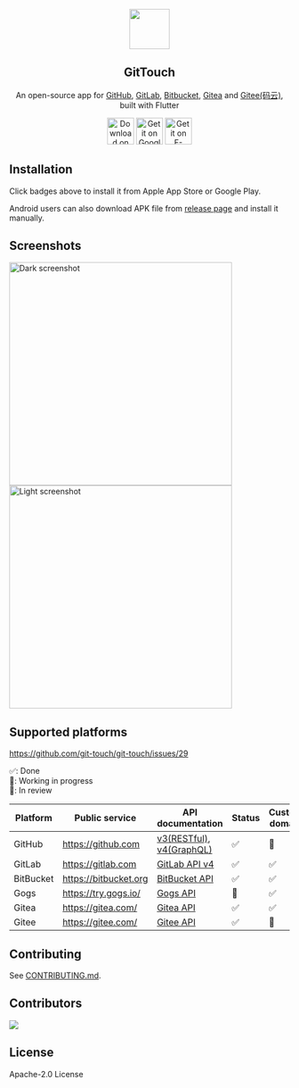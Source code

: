 <p align="center">
  <img src="https://raw.githubusercontent.com/pd4d10/git-touch/main/assets/icons/icon.png" width="72">
</p>
<h2 align="center">GitTouch</h2>
<p align="center">
  An open-source app for
  <a href="https://github.com/">GitHub</a>,
  <a href="https://gitlab.com/">GitLab</a>,
  <a href="https://bitbucket.org/">Bitbucket</a>,
  <a href="https://gitea.com/">Gitea</a> and
  <a href="https://gitee.com/">Gitee(码云)</a>, built with Flutter
</p>
<p align="center">
  <a href="https://apps.apple.com/us/app/gittouch/id1452042346"><img src="https://tools.applemediaservices.com/api/badges/download-on-the-app-store/black/en-US" alt="Download on the App Store" height="48"></a>
  <a href="https://play.google.com/store/apps/details?id=io.github.pd4d10.gittouch"><img alt="Get it on Google Play" title="Google Play" src="https://raw.githubusercontent.com/pd4d10/git-touch/main/assets/google-play-badge.png" height="48" /></a>
  <a href="https://f-droid.org/packages/io.github.pd4d10.gittouch/"><img alt="Get it on F-Droid" src="https://upload.wikimedia.org/wikipedia/commons/9/96/%22Get_it_on_F-droid%22_Badge.png" height="48" /></a>
</p>

## Installation

Click badges above to install it from Apple App Store or Google Play.

Android users can also download APK file from [release page](https://github.com/pd4d10/git-touch/releases) and install it manually.

## Screenshots

<p>
  <img src="https://raw.githubusercontent.com/pd4d10/git-touch/main/assets/screenshot-dark.png" alt="Dark screenshot" width="400" /><img src="https://raw.githubusercontent.com/pd4d10/git-touch/main/assets/screenshot-light.png" alt="Light screenshot" width="400" />
</p>

## Supported platforms

https://github.com/git-touch/git-touch/issues/29

✅: Done\
🚧: Working in progress\
💬: In review

| Platform | Public service | API documentation | Status | Custom domain |
| --- | --- | --- | --- | --- |
| GitHub | https://github.com | [v3(RESTful)](https://developer.github.com/v3/), [v4(GraphQL)](https://developer.github.com/v4/) | ✅ | 💬 |
| GitLab | https://gitlab.com | [GitLab API v4](https://docs.gitlab.com/ee/api/) | ✅ | ✅ |
| BitBucket | https://bitbucket.org | [BitBucket API](https://developer.atlassian.com/bitbucket/api/2/reference) | ✅ | ✅ |
| Gogs | https://try.gogs.io/ | [Gogs API](https://github.com/gogs/docs-api) | 🚧 | ✅ |
| Gitea | https://gitea.com/ | [Gitea API](https://try.gitea.io/api/swagger#/) | ✅ | ✅ |
| Gitee | https://gitee.com/ | [Gitee API](https://gitee.com/api/v5/swagger) | ✅ | 💬 |

## Contributing

See [CONTRIBUTING.md](./CONTRIBUTING.md).

## Contributors

<a href="https://github.com/git-touch/git-touch/graphs/contributors">
  <img src="https://contrib.rocks/image?repo=git-touch/git-touch" />
</a>

## License

Apache-2.0 License
